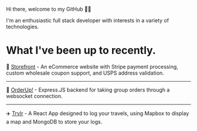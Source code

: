 Hi there, welcome to my GitHub 👋🏻

I'm an enthusiastic full stack developer with interests in a variety of technologies.

# What I've been up to recently.

🛒 [Storefront](https://storefront.jackhixon.com) - An eCommerce website with Stripe payment processing, custom wholesale coupon support, and USPS address validation.

---

🍕 [OrderUp!](https://github.com/jckhxn/orderup) - Express.JS backend for taking group orders through a websocket connection.

---

✈️ [Trvlr](https://travel-log-jck.vercel.app/) - A React App designed to log your travels, using Mapbox to display a map and MongoDB to store your logs.

